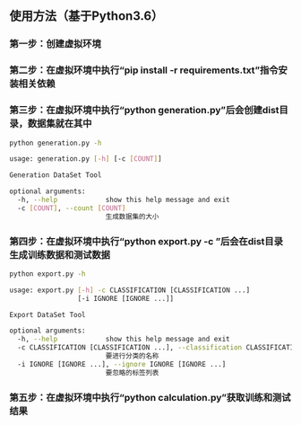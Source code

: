 ## 使用方法（基于Python3.6）

### 第一步：创建虚拟环境

### 第二步：在虚拟环境中执行“pip install -r requirements.txt”指令安装相关依赖

### 第三步：在虚拟环境中执行“python generation.py”后会创建dist目录，数据集就在其中

```bash
python generation.py -h

usage: generation.py [-h] [-c [COUNT]]

Generation DataSet Tool

optional arguments:
  -h, --help            show this help message and exit
  -c [COUNT], --count [COUNT]
                        生成数据集的大小
```

### 第四步：在虚拟环境中执行“python export.py -c ”后会在dist目录生成训练数据和测试数据

```bash
python export.py -h

usage: export.py [-h] -c CLASSIFICATION [CLASSIFICATION ...]
                 [-i IGNORE [IGNORE ...]]

Export DataSet Tool

optional arguments:
  -h, --help            show this help message and exit
  -c CLASSIFICATION [CLASSIFICATION ...], --classification CLASSIFICATION [CLASSIFICATION ...]
                        要进行分类的名称
  -i IGNORE [IGNORE ...], --ignore IGNORE [IGNORE ...]
                        要忽略的标签列表
```

### 第五步：在虚拟环境中执行“python calculation.py”获取训练和测试结果
